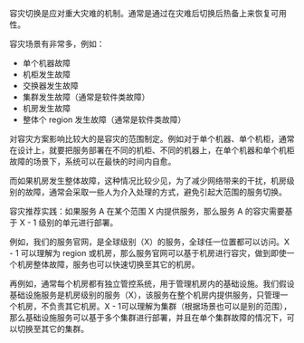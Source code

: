 容灾切换是应对重大灾难的机制。通常是通过在灾难后切换后热备上来恢复可用性。

容灾场景有非常多，例如：

- 单个机器故障
- 机柜发生故障
- 交换器发生故障
- 集群发生故障（通常是软件类故障）
- 机房发生故障
- 整体个 region 发生故障（通常是软件类故障）

对容灾方案影响比较大的是容灾的范围制定。例如对于单个机器、单个机柜，通常在设计上，就要把服务部署在不同的机柜、不同的机器上，在单个机器和单个机柜故障的场景下，系统可以在最快的时间内自愈。

而如果机房发生整体故障，这种情况比较少见，为了减少网络带来的干扰，机房级别的故障，通常会采取一些人为介入处理的方式，避免引起大范围的服务切换。

容灾推荐实践：如果服务 A 在某个范围 X 内提供服务，那么服务 A 的容灾需要基于 X - 1 级别的单元进行部署。

例如，我们的服务官网，是全球级别（X）的服务，全球任一位置都可以访问。X - 1 可以理解为 region 或机房，那么服务官网可以基于机房进行容灾，做到即使一个机房整体故障，服务也可以快速切换至其它的机房。

再例如，通常每个机房都有独立管控系统，用于管理机房内的基础设施。我们假设基础设施服务是机房级别的服务（X），该服务在整个机房内提供服务，只管理一个机房，不负责其它机房。X - 1可以理解为集群（根据场景也可以是别的范围），那么基础设施服务可以基于多个集群进行部署，并且在单个集群故障的情况下，可以切换至其它的集群。